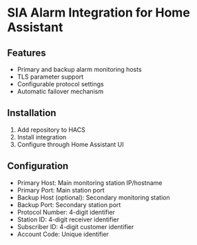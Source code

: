 # SIA Alarm Integration for Home Assistant

## Features
- Primary and backup alarm monitoring hosts
- TLS parameter support
- Configurable protocol settings
- Automatic failover mechanism

## Installation
1. Add repository to HACS
2. Install integration
3. Configure through Home Assistant UI

## Configuration
- Primary Host: Main monitoring station IP/hostname
- Primary Port: Main station port
- Backup Host (optional): Secondary monitoring station
- Backup Port: Secondary station port
- Protocol Number: 4-digit identifier
- Station ID: 4-digit receiver identifier
- Subscriber ID: 4-digit customer identifier
- Account Code: Unique identifier
